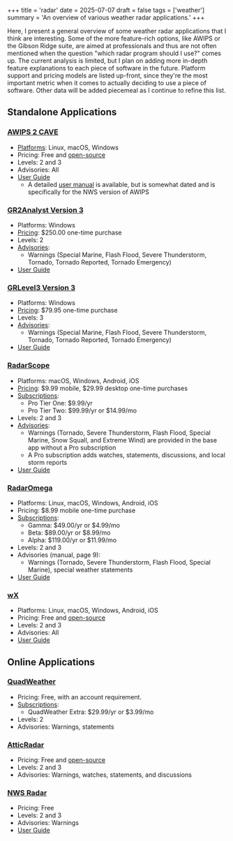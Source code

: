 +++
title = 'radar'
date = 2025-07-07
draft = false
tags = ['weather']
summary = 'An overview of various weather radar applications.'
+++

Here, I present a general overview of some weather radar applications that I think are interesting. Some of the more feature-rich options, like AWIPS or the Gibson Ridge suite, are aimed at professionals and thus are not often mentioned when the question "which radar program should I use?" comes up. The current analysis is limited, but I plan on adding more in-depth feature explanations to each piece of software in the future. Platform support and pricing models are listed up-front, since they're the most important metric when it comes to actually deciding to use a piece of software. Other data will be added piecemeal as I continue to refine this list.

## Standalone Applications

### [AWIPS 2 CAVE](https://unidata.github.io/awips2/install/install-cave/)

- [Platforms](https://unidata.github.io/awips2/install/install-cave/#latest-cave-versions): Linux, macOS, Windows
- Pricing: Free and [open-source](https://github.com/Unidata/awips2)
- Levels: 2 and 3
- Advisories: All
- [User Guide](https://unidata.github.io/awips2/)
  - A detailed [user manual](https://unidata.github.io/awips2/raytheon/cave_d2d/) is available, but is somewhat dated and is specifically for the NWS version of AWIPS

### [GR2Analyst Version 3](https://www.grlevelx.com/gr2analyst_3/)

- Platforms: Windows
- [Pricing](https://www.grlevelx.com/gr2analyst_3/#purchase): $250.00 one-time purchase
- Levels: 2
- [Advisories](https://www.grlevelx.com/manuals/warnings/):
  - Warnings (Special Marine, Flash Flood, Severe Thunderstorm, Tornado, Tornado Reported, Tornado Emergency)
- [User Guide](https://www.grlevelx.com/manuals/gr2analyst_2/)

### [GRLevel3 Version 3](https://www.grlevelx.com/grlevel3_3/)

- Platforms: Windows
- [Pricing](https://www.grlevelx.com/grlevel3_3/#purchase): $79.95 one-time purchase
- Levels: 3
- [Advisories](https://www.grlevelx.com/manuals/warnings/):
  - Warnings (Special Marine, Flash Flood, Severe Thunderstorm, Tornado, Tornado Reported, Tornado Emergency)
- [User Guide](https://www.grlevelx.com/manuals/grlevel3_2/)

### [RadarScope](https://radarscope.zendesk.com/hc/en-us)

- Platforms: macOS, Windows, Android, iOS
- [Pricing](https://radarscope.zendesk.com/hc/en-us/articles/8991808352914-How-to-Purchase): $9.99 mobile, $29.99 desktop one-time purchases
- [Subscriptions](https://radarscope.zendesk.com/hc/en-us/articles/8991862852754-Upgrading-Your-RadarScope-Experience):
  - Pro Tier One: $9.99/yr
  - Pro Tier Two: $99.99/yr or $14.99/mo
- Levels: 2 and 3
- [Advisories](https://radarscope.zendesk.com/hc/en-us/articles/8989939553682-Weather-Bulletins):
  - Warnings (Tornado, Severe Thunderstorm, Flash Flood, Special Marine, Snow Squall, and Extreme Wind) are provided in the base app without a Pro subscription
  - A Pro subscription adds watches, statements, discussions, and local storm reports
- [User Guide](https://radarscope.zendesk.com/hc/en-us/categories/8970574236050-User-s-Guide)

### [RadarOmega](https://www.radaromega.com/)

- Platforms: Linux, macOS, Windows, Android, iOS
- Pricing: $8.99 mobile one-time purchase
- [Subscriptions](https://www.radaromega.com/#subscriptions):
  - Gamma: $49.00/yr or $4.99/mo
  - Beta: $89.00/yr or $8.99/mo
  - Alpha: $119.00/yr or $11.99/mo
- Levels: 2 and 3
- Advisories (manual, page 9):
  - Warnings (Tornado, Severe Thunderstorm, Flash Flood, Special Marine), special weather statements
- [User Guide](https://www.sdsweather.com/PDF/RO_UserGuide_2024NEW.pdf)

### [wX](https://gitlab.com/joshua.tee)

- Platforms: Linux, macOS, Windows, Android, iOS
- Pricing: Free and [open-source](https://gitlab.com/joshua.tee)
- Levels: 2 and 3
- Advisories: All
- [User Guide](https://gitlab.com/joshua.tee/wxl23/-/blob/master/doc/FAQ.md)

## Online Applications

### [QuadWeather](https://radar.quadweather.com/)

- Pricing: Free, with an account requirement.
- [Subscriptions](https://radar.quadweather.com/auth/account):
  - QuadWeather Extra: $29.99/yr or $3.99/mo
- Levels: 2
- Advisories: Warnings, statements

### [AtticRadar](https://atticradar.steepatticstairs.net/)

- Pricing: Free and [open-source](https://github.com/SteepAtticStairs/AtticRadar)
- Levels: 2 and 3
- Advisories: Warnings, watches, statements, and discussions

### [NWS Radar](https://radar.weather.gov/)

- Pricing: Free
- Levels: 2 and 3
- Advisories: Warnings
- [User Guide](https://www.weather.gov/radarfaq)
